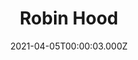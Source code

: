 ---
title: "Robin Hood"
year: 1973
date: 2021-04-05T00:00:03.000Z
permalink: /almanac/movies/2021-04-05-robin-hood/index.html
link: https://letterboxd.com/rknightuk/film/robin-hood/
rating: 2
tmdbid: 11886
---